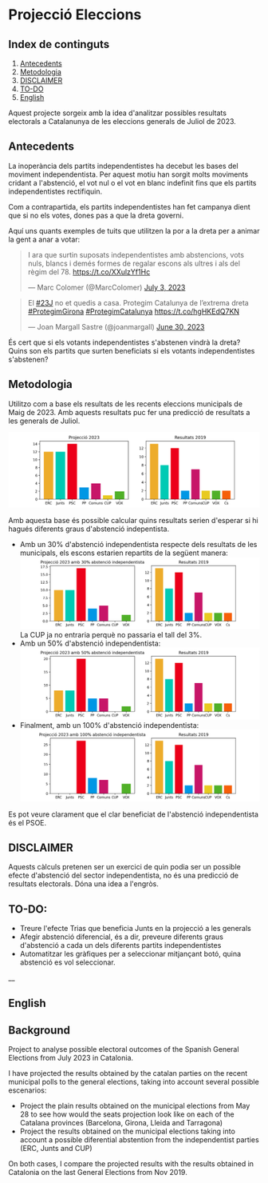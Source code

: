 # Projecció Eleccions

## Index de continguts
1. [Antecedents](#Antecedents)
2. [Metodologia](#Metodologia)
3. [DISCLAIMER](#Disclaimer)
4. [TO-DO](#TO-DO)
5. [English](#English)



Aquest projecte sorgeix amb la idea d'analitzar possibles resultats electorals a Catalanunya de les eleccions generals de Juliol de 2023.

## Antecedents
La inoperància dels partits independentistes ha decebut les bases del moviment independentista. Per aquest motiu han sorgit molts moviments cridant a l'abstenció, el vot nul o el vot en blanc indefinit fins que els partits independentistes rectifiquin.

Com a contrapartida, els partits independentistes han fet campanya dient que si no els votes, dones pas a que la dreta governi. 

Aquí uns quants exemples de tuits que utilitzen la por a la dreta per a animar la gent a anar a votar:

<blockquote class="twitter-tweet"><p lang="ca" dir="ltr">I ara que surtin suposats independentistes amb abstencions, vots nuls, blancs i demés formes de regalar escons als ultres i als del règim del 78. <a href="https://t.co/XXulzYf1Hc">https://t.co/XXulzYf1Hc</a></p>&mdash; Marc Colomer (@MarcColomer) <a href="https://twitter.com/MarcColomer/status/1675866645753896961?ref_src=twsrc%5Etfw">July 3, 2023</a></blockquote> 



<blockquote class="twitter-tweet"><p lang="ca" dir="ltr">El <a href="https://twitter.com/hashtag/23J?src=hash&amp;ref_src=twsrc%5Etfw">#23J</a> no et quedis a casa. Protegim Catalunya de l’extrema dreta <a href="https://twitter.com/hashtag/ProtegimGirona?src=hash&amp;ref_src=twsrc%5Etfw">#ProtegimGirona</a> <a href="https://twitter.com/hashtag/ProtegimCatalunya?src=hash&amp;ref_src=twsrc%5Etfw">#ProtegimCatalunya</a> <a href="https://t.co/hgHKEdQ7KN">https://t.co/hgHKEdQ7KN</a></p>&mdash; Joan Margall Sastre (@joanmargall) <a href="https://twitter.com/joanmargall/status/1674680693572481026?ref_src=twsrc%5Etfw">June 30, 2023</a></blockquote> 


És cert que si els votants independentistes s'abstenen vindrà la dreta? Quins son els partits que surten beneficiats si els votants independentistes s'abstenen?

## Metodologia

Utilitzo com a base els resultats de les recents eleccions municipals de Maig de 2023. Amb aquests resultats puc fer una predicció de resultats a les generals de Juliol.

<img src="results/projection.png" alt="Predicció resultats electorals projectant els resultats de les recents eleccions municipals"/>

Amb aquesta base és possible calcular quins resultats serien d'esperar si hi hagués diferents graus d'abstenció indepentista. 
<ul>
    <li> Amb un 30% d'abstenció independentista respecte dels resultats de les municipals, els escons estarien repartits de la següent manera:
        <img src="results/abs30projection.png" alt="Predicció resultats electorals projectant els resultats de les recents eleccions municipals amb un 30% d'abstenció independentista"/>
    La CUP ja no entraria perquè no passaria el tall del 3%.
    </li>
        <li> Amb un 50% d'abstenció independentista:
        <img src="results/abs50projection.png" alt="Predicció resultats electorals projectant els resultats de les recents eleccions municipals amb un 50% d'abstenció independentista"/></li>
        <li> Finalment, amb un 100% d'abstenció independentista:
        <img src="results/abs100projection.png" alt="Predicció resultats electorals projectant els resultats de les recents eleccions municipals amb un 100% d'abstenció independentista"/></li>
</ul>
Es pot veure clarament que el clar beneficiat de l'abstenció independentista és el PSOE.


## DISCLAIMER

Aquests càlculs pretenen ser un exercici de quin podia ser un possible efecte d'abstenció del sector independentista, no és una predicció de resultats electorals. Dóna una idea a l'engròs.

## TO-DO:

<ul>
<li> Treure l'efecte Trias que beneficia Junts en la projecció a les generals</li>
<li> Afegir abstenció diferencial, és a dir, preveure diferents graus d'abstenció a cada un dels diferents partits independentistes</li>
<li> Automatitzar les gràfiques per a seleccionar mitjançant botó, quina abstenció es vol seleccionar.</li>

    
</ul>


__
## English

## Background

Project to analyse possible electoral outcomes of the Spanish General Elections from July 2023 in Catalonia.

I have projected the results obtained by the catalan parties on the recent municipal polls to the general elections, taking into account several possible escenarios:
<ul>
    <li> Project the plain results obtained on the municipal elections from May 28 to see how would the seats projection look like on each of the Catalana provinces (Barcelona, Girona, Lleida and Tarragona) 
    </li>
    <li> Project the results obtained on the municipal elections taking into account a possible diferential abstention from the independentist parties (ERC, Junts and CUP)
    </li>
</ul>

On both cases, I compare the projected results with the results obtained in Catalonia on the last General Elections from Nov 2019. 



